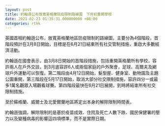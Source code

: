 ```yaml
---
layout: post
title: 約翰遜公布放寬英格蘭防疫限制路線圖　下月初重開學校
date: 2021-02-23 01:35:31.000000000 +08:00
categories: rthk
---
```


英國首相約翰遜公布，放寬英格蘭地區防疫限制的路線圖，主要分為4個階段，首階段預計在3月8日開始，目標是在6月21日結束所有社交管制措施，重啟大多數經濟活動。

約翰遜在國會表示，由3月8日開始的首階段措施，包括重開英格蘭所有學校，容許兩人在戶外交談，到3月底容許6人或兩個家庭的戶外聚會，足球、高爾夫及網球戶外運動可以恢復。第二階段由4月12日開始，髮型屋、健身室、動物園及主題公園重開，第三階段在5月17日開始，取消大部分社交限制措施，容許四分一或最多1萬名觀眾入場觀看球賽。第四階段最快在6月21日展開，到時將結束所有社交限制措施。

至於蘇格蘭、威爾士及北愛爾蘭地區將定出本身的解除限制時間表。

約翰遜強調，解除限制的是基於疫苗成效、住院及死亡人數下跌、國民保健署的壓力以及變種病毒的影響這四項標準，而不是實際日期。
